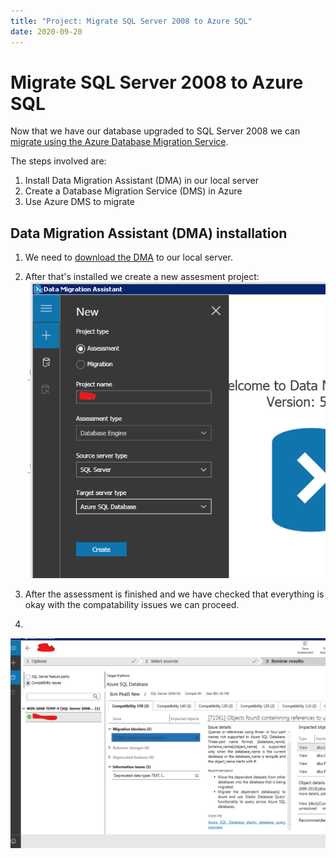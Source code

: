 ```yaml
---
title: "Project: Migrate SQL Server 2008 to Azure SQL"
date: 2020-09-20
---
```


# Migrate SQL Server 2008 to Azure SQL
Now that we have our database upgraded to SQL Server 2008 we can [migrate using the Azure Database Migration Service](https://datamigration.microsoft.com/scenario/sql-to-azuresqldb?step=1).

The steps involved are:
 1. Install Data Migration Assistant (DMA) in our local server
 2. Create a Database Migration Service (DMS) in Azure
 3. Use Azure DMS to migrate

## Data Migration Assistant (DMA) installation
1. We need to [download the DMA](https://www.microsoft.com/en-us/download/details.aspx?id=53595) to our local server.
   
2. After that's installed we create a new assesment project:
   ![Data Migration Assistant](../images/sql-server-2000-export-to-azure-sql/data-migration-assistant-2.png)
3. After the assessment is finished and we have checked that everything is okay with the compatability issues we can proceed.
4. 

![Data Migration Assistant](../images/sql-server-2000-export-to-azure-sql/data-migration-assistant-3.png)
